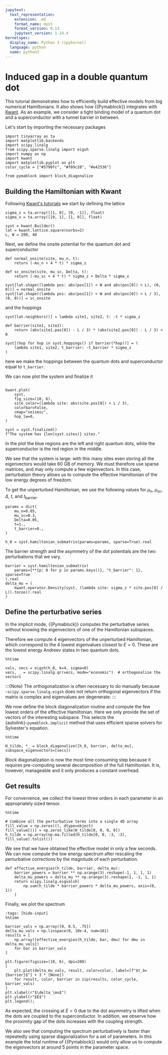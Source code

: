 ```yaml
---
jupytext:
  text_representation:
    extension: .md
    format_name: myst
    format_version: 0.13
    jupytext_version: 1.14.4
kernelspec:
  display_name: Python 3 (ipykernel)
  language: python
  name: python3
---
```


# Induced gap in a double quantum dot

This tutorial demonstrates how to efficiently build effective models from big numerical
Hamiltonians.
It also shows how {{Pymablock}} integrates with [Kwant](https://kwant-project.org/).
As an example, we consider a tight binding model of a quantum dot and
a superconductor with a tunnel barrier in between.

Let's start by importing the necessary packages

```{code-cell} ipython3
import tinyarray as ta
import matplotlib.backends
import scipy.linalg
from scipy.sparse.linalg import eigsh
import numpy as np
import kwant
import matplotlib.pyplot as plt
color_cycle = ["#5790fc", "#f89c20", "#e42536"]

from pymablock import block_diagonalize
```

## Building the Hamiltonian with Kwant

Following [Kwant's tutorials](https://kwant-project.org/doc/1/tutorial/) we
start by defining the lattice

```{code-cell} ipython3
sigma_z = ta.array([[1, 0], [0, -1]], float)
sigma_x = ta.array([[0, 1], [1, 0]], float)

syst = kwant.Builder()
lat = kwant.lattice.square(norbs=2)
L, W = 200, 40
```

Next, we define the onsite potential for the quantum dot and superconductor

```{code-cell} ipython3
def normal_onsite(site, mu_n, t):
    return (-mu_n + 4 * t) * sigma_z

def sc_onsite(site, mu_sc, Delta, t):
    return (-mu_sc + 4 * t) * sigma_z + Delta * sigma_x

syst[lat.shape((lambda pos: abs(pos[1]) < W and abs(pos[0]) < L), (0, 0))] = normal_onsite
syst[lat.shape((lambda pos: abs(pos[1]) < W and abs(pos[0]) < L / 3), (0, 0))] = sc_onsite
```

and the hoppings

```{code-cell} ipython3
syst[lat.neighbors()] = lambda site1, site2, t: -t * sigma_z

def barrier(site1, site2):
    return (abs(site1.pos[0]) - L / 3) * (abs(site2.pos[0]) - L / 3) < 0

syst[(hop for hop in syst.hoppings() if barrier(*hop))] = (
    lambda site1, site2, t_barrier: -t_barrier * sigma_z
)
```
here we make the hoppings between the quantum dots and superconductor equal to
`t_barrier`.

We can now plot the system and finalize it

```{code-cell} ipython3

kwant.plot(
    syst,
    fig_size=(10, 6),
    site_color=(lambda site: abs(site.pos[0]) < L / 3),
    colorbar=False,
    cmap="seismic",
    hop_lw=0,
)

syst = syst.finalized()
f"The system has {len(syst.sites)} sites."
```

In the plot the blue regions are the left and right quantum dots, while the
superconductor is the red region in the middle.

We see that the system is large: with this many sites even storing all the
eigenvectors would take 60 GB of memory. We must therefore use sparse matrices,
and may only compute a few eigenvectors. In this case, perturbation theory
allows us to compute the effective Hamiltonian of the low energy degrees of
freedom.

To get the unperturbed Hamiltonian, we use the following values for $\mu_n$,
$\mu_{sc}$, $\Delta$, $t$, and $t_{\text{barrier}}$.

```{code-cell} ipython3
params = dict(
    mu_n=0.05,
    mu_sc=0.3,
    Delta=0.05,
    t=1.,
    t_barrier=0.,
)

h_0 = syst.hamiltonian_submatrix(params=params, sparse=True).real
```

The barrier strength and the asymmetry of the dot potentials are the two perturbations
that we vary.

```{code-cell} ipython3
barrier = syst.hamiltonian_submatrix(
    params={**{p: 0 for p in params.keys()}, "t_barrier": 1}, sparse=True
).real
delta_mu = (
    kwant.operator.Density(syst, (lambda site: sigma_z * site.pos[0] / L)).tocoo().real
)
```

## Define the perturbative series

In the implicit mode, {{Pymablock}} computes the perturbative series without
knowing the eigenvectors of one of the Hamiltonian subspaces.

Therefore we compute 4 eigenvectors of the unperturbed Hamiltonian, which
correspond to the 4 lowest eigenvalues closest to $E=0$.
These are the lowest energy Andreev states in two quantum dots.

```{code-cell} ipython3
%%time

vals, vecs = eigsh(h_0, k=4, sigma=0)
vecs, _ = scipy.linalg.qr(vecs, mode="economic")  # orthogonalize the vectors
```

:::{Note}
The orthogonalization is often necessary to do manually because
`~scipy.sparse.linalg.eigsh` does not return orthogonal eigenvectors if the
matrix is complex and eigenvalues are degenerate.
:::

We now define the block diagonalization routine and compute the few lowest
orders of the effective Hamiltonian. Here we only provide the set of vectors of
the interesting subspace. This selects the {autolink}`~pymablock.implicit`
method that uses efficient sparse solvers for Sylvester's equation.

```{code-cell} ipython3
%%time

H_tilde, *_ = block_diagonalize([h_0, barrier, delta_mu], subspace_eigenvectors=[vecs])
```

Block diagonalization is now the most time consuming step because it requires
pre-computing several decomposition of the full Hamiltonian. It is, however,
manageable and it only produces a constant overhead.
## Get results

For convenience, we collect the lowest three orders in each parameter in an
appropriately sized tensor.

```{code-cell} ipython3
%%time

# Combine all the perturbative terms into a single 4D array
fill_value = np.zeros((), dtype=object)
fill_value[()] = np.zeros_like(H_tilde[0, 0, 0, 0])
h_tilde = np.array(np.ma.filled(H_tilde[0, 0, :3, :3], fill_value).tolist())
```

We see that we have obtained the effective model in only a few seconds.
We can now compute the low energy spectrum after rescaling the perturbative
corrections by the magnitude of each perturbation.

```{code-cell} ipython3
def effective_energies(h_tilde, barrier, delta_mu):
    barrier_powers = barrier ** np.arange(3).reshape(-1, 1, 1, 1)
    delta_mu_powers = delta_mu ** np.arange(3).reshape(1, -1, 1, 1)
    return scipy.linalg.eigvalsh(
        np.sum(h_tilde * barrier_powers * delta_mu_powers, axis=(0, 1))
    )
```

Finally, we plot the spectrum

```{code-cell} ipython3
:tags: [hide-input]
%%time

barrier_vals = np.array([0, 0.5, .75])
delta_mu_vals = np.linspace(0, 10e-4, num=101)
results = [
    np.array([effective_energies(h_tilde, bar, dmu) for dmu in delta_mu_vals])
    for bar in barrier_vals
]

plt.figure(figsize=(10, 6), dpi=200)
[
    plt.plot(delta_mu_vals, result, color=color, label=[f"$t_b={barrier}$"] + 3 * [None])
    for result, color, barrier in zip(results, color_cycle, barrier_vals)
]
plt.xlabel(r"$\delta_\mu$")
plt.ylabel(r"$E$")
plt.legend();
```

As expected, the crossing at $E=0$ due to the dot asymmetry is lifted when the
dots are coupled to the superconductor. In addition, we observe how the
proximity gap of the dots increases with the coupling strength.

We also see that computing the spectrum perturbatively is faster than repeatedly
using sparse diagonalization for a set of parameters. In this example the total
runtime of {{Pymablock}} would only allow us to compute the eigenvectors at
around 5 points in the parameter space.
